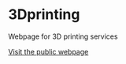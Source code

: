 # 3Dprinting
Webpage for 3D printing services


[Visit the public webpage](food.dprindustries.co.uk)
